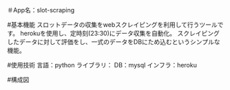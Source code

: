 ＃App名：slot-scraping

#基本機能
スロットデータの収集をwebスクレイピングを利用して行うツールです。
herokuを使用し、定時刻(23:30)にデータ収集を自動化。
スクレイピングしたデータに対して評価をし、一式のデータをDBにため込むというシンプルな機能。

#使用技術
言語：python
ライブラリ：
DB：mysql
インフラ：heroku

#構成図



